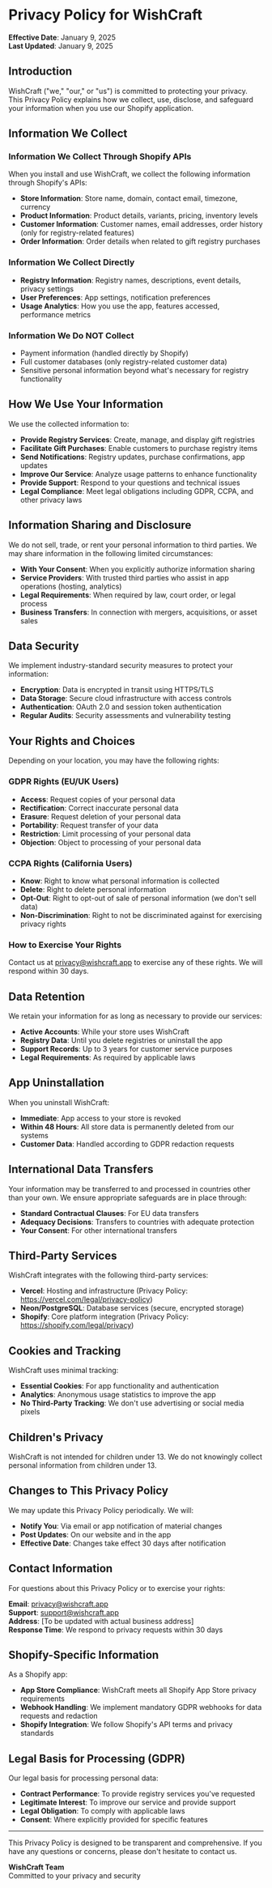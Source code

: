 # Privacy Policy for WishCraft

**Effective Date**: January 9, 2025  
**Last Updated**: January 9, 2025

## Introduction

WishCraft ("we," "our," or "us") is committed to protecting your privacy. This Privacy Policy explains how we collect, use, disclose, and safeguard your information when you use our Shopify application.

## Information We Collect

### Information We Collect Through Shopify APIs

When you install and use WishCraft, we collect the following information through Shopify's APIs:

- **Store Information**: Store name, domain, contact email, timezone, currency
- **Product Information**: Product details, variants, pricing, inventory levels
- **Customer Information**: Customer names, email addresses, order history (only for registry-related features)
- **Order Information**: Order details when related to gift registry purchases

### Information We Collect Directly

- **Registry Information**: Registry names, descriptions, event details, privacy settings
- **User Preferences**: App settings, notification preferences
- **Usage Analytics**: How you use the app, features accessed, performance metrics

### Information We Do NOT Collect

- Payment information (handled directly by Shopify)
- Full customer databases (only registry-related customer data)
- Sensitive personal information beyond what's necessary for registry functionality

## How We Use Your Information

We use the collected information to:

- **Provide Registry Services**: Create, manage, and display gift registries
- **Facilitate Gift Purchases**: Enable customers to purchase registry items
- **Send Notifications**: Registry updates, purchase confirmations, app updates
- **Improve Our Service**: Analyze usage patterns to enhance functionality
- **Provide Support**: Respond to your questions and technical issues
- **Legal Compliance**: Meet legal obligations including GDPR, CCPA, and other privacy laws

## Information Sharing and Disclosure

We do not sell, trade, or rent your personal information to third parties. We may share information in the following limited circumstances:

- **With Your Consent**: When you explicitly authorize information sharing
- **Service Providers**: With trusted third parties who assist in app operations (hosting, analytics)
- **Legal Requirements**: When required by law, court order, or legal process
- **Business Transfers**: In connection with mergers, acquisitions, or asset sales

## Data Security

We implement industry-standard security measures to protect your information:

- **Encryption**: Data is encrypted in transit using HTTPS/TLS
- **Data Storage**: Secure cloud infrastructure with access controls
- **Authentication**: OAuth 2.0 and session token authentication
- **Regular Audits**: Security assessments and vulnerability testing

## Your Rights and Choices

Depending on your location, you may have the following rights:

### GDPR Rights (EU/UK Users)
- **Access**: Request copies of your personal data
- **Rectification**: Correct inaccurate personal data
- **Erasure**: Request deletion of your personal data
- **Portability**: Request transfer of your data
- **Restriction**: Limit processing of your personal data
- **Objection**: Object to processing of your personal data

### CCPA Rights (California Users)
- **Know**: Right to know what personal information is collected
- **Delete**: Right to delete personal information
- **Opt-Out**: Right to opt-out of sale of personal information (we don't sell data)
- **Non-Discrimination**: Right to not be discriminated against for exercising privacy rights

### How to Exercise Your Rights
Contact us at privacy@wishcraft.app to exercise any of these rights. We will respond within 30 days.

## Data Retention

We retain your information for as long as necessary to provide our services:

- **Active Accounts**: While your store uses WishCraft
- **Registry Data**: Until you delete registries or uninstall the app
- **Support Records**: Up to 3 years for customer service purposes
- **Legal Requirements**: As required by applicable laws

## App Uninstallation

When you uninstall WishCraft:

- **Immediate**: App access to your store is revoked
- **Within 48 Hours**: All store data is permanently deleted from our systems
- **Customer Data**: Handled according to GDPR redaction requests

## International Data Transfers

Your information may be transferred to and processed in countries other than your own. We ensure appropriate safeguards are in place through:

- **Standard Contractual Clauses**: For EU data transfers
- **Adequacy Decisions**: Transfers to countries with adequate protection
- **Your Consent**: For other international transfers

## Third-Party Services

WishCraft integrates with the following third-party services:

- **Vercel**: Hosting and infrastructure (Privacy Policy: https://vercel.com/legal/privacy-policy)
- **Neon/PostgreSQL**: Database services (secure, encrypted storage)
- **Shopify**: Core platform integration (Privacy Policy: https://shopify.com/legal/privacy)

## Cookies and Tracking

WishCraft uses minimal tracking:

- **Essential Cookies**: For app functionality and authentication
- **Analytics**: Anonymous usage statistics to improve the app
- **No Third-Party Tracking**: We don't use advertising or social media pixels

## Children's Privacy

WishCraft is not intended for children under 13. We do not knowingly collect personal information from children under 13.

## Changes to This Privacy Policy

We may update this Privacy Policy periodically. We will:

- **Notify You**: Via email or app notification of material changes
- **Post Updates**: On our website and in the app
- **Effective Date**: Changes take effect 30 days after notification

## Contact Information

For questions about this Privacy Policy or to exercise your rights:

**Email**: privacy@wishcraft.app  
**Support**: support@wishcraft.app  
**Address**: [To be updated with actual business address]  
**Response Time**: We respond to privacy requests within 30 days

## Shopify-Specific Information

As a Shopify app:

- **App Store Compliance**: WishCraft meets all Shopify App Store privacy requirements
- **Webhook Handling**: We implement mandatory GDPR webhooks for data requests and redaction
- **Shopify Integration**: We follow Shopify's API terms and privacy standards

## Legal Basis for Processing (GDPR)

Our legal basis for processing personal data:

- **Contract Performance**: To provide registry services you've requested
- **Legitimate Interest**: To improve our service and provide support
- **Legal Obligation**: To comply with applicable laws
- **Consent**: Where explicitly provided for specific features

---

This Privacy Policy is designed to be transparent and comprehensive. If you have any questions or concerns, please don't hesitate to contact us.

**WishCraft Team**  
Committed to your privacy and security